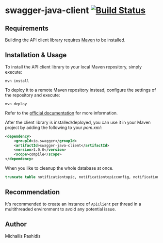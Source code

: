 # swagger-java-client [![Build Status](https://travis-ci.com/Trust1Team/notif-pref-java-client.svg?token=eUEn2WqVpepdMsSFZWqZ&branch=master)](https://travis-ci.com/Trust1Team/notif-pref-java-client)

## Requirements

Building the API client library requires [Maven](https://maven.apache.org/) to be installed.

## Installation & Usage

To install the API client library to your local Maven repository, simply execute:

```shell
mvn install
```

To deploy it to a remote Maven repository instead, configure the settings of the repository and execute:

```shell
mvn deploy
```

Refer to the [official documentation](https://maven.apache.org/plugins/maven-deploy-plugin/usage.html) for more information.

After the client library is installed/deployed, you can use it in your Maven project by adding the following to your *pom.xml*:

```xml
<dependency>
    <groupId>io.swagger</groupId>
    <artifactId>swagger-java-client</artifactId>
    <version>1.0.0</version>
    <scope>compile</scope>
</dependency>

```

When you like to cleanup the whole database at once.
```sql
truncate table notificationtopic, notificationtopicconfig, notificationtopicpreference, softwarecomponent, supportedcommchannel, supportedlanguage, theme, usercontactdetail, usernotificationprofile;
```

## Recommendation

It's recommended to create an instance of `ApiClient` per thread in a multithreaded environment to avoid any potential issue.

## Author
Michallis Pashidis
